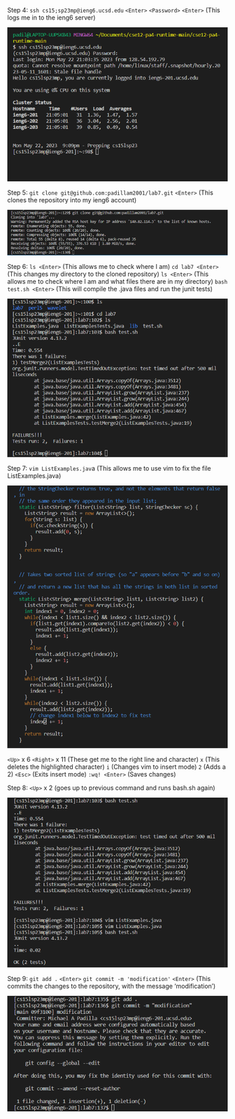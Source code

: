Step 4: `ssh cs15;sp23mp@ieng6.ucsd.edu` `<Enter>` `<Password>` `<Enter>` (This logs me in to the ieng6 server)

![image](https://raw.githubusercontent.com/padillam2001/cse15l-lab-reports/main/screen1.png)
  
Step 5: `git clone git@github.com:padillam2001/lab7.git` `<Enter>` (This clones the repository into my ieng6 account)

 ![image](https://raw.githubusercontent.com/padillam2001/cse15l-lab-reports/main/lab7scsht.png)
  
Step 6: `ls <Enter>` (This allows me to check where I am)
`cd lab7 <Enter>` (This changes my directory to the cloned repository)
`ls <Enter>` (This allows me to check where I am and what files there are in my directory)
`bash test.sh <Enter>` (This will compile the .java files and run the junit tests)

![image](https://raw.githubusercontent.com/padillam2001/cse15l-lab-reports/main/screen3.png)
  
Step 7: `vim ListExamples.jav`a (This allows me to use vim to fix the file ListExamples.java)

![image](https://raw.githubusercontent.com/padillam2001/cse15l-lab-reports/main/screen7.png)

`<Up>` x 6 `<Right>` x 11 (These get me to the right line and character)
`x` (This deletes the highlighted character)
`i` (Changes vim to insert mode)
`2` (Adds a 2)
`<Esc>` (Exits insert mode)
`:wq! <Enter>` (Saves changes)

Step 8: `<Up>` x 2 <Enter> (goes up to previous command and runs bash.sh again)

![image](https://raw.githubusercontent.com/padillam2001/cse15l-lab-reports/main/screen8.png)
 
Step 9:
`git add .`
`<Enter>`
`git commit -m 'modification'`
`<Enter>`
(This commits the changes to the repository, with the message ‘modification’)
  
![image](https://raw.githubusercontent.com/padillam2001/cse15l-lab-reports/main/gitcommit.png)
